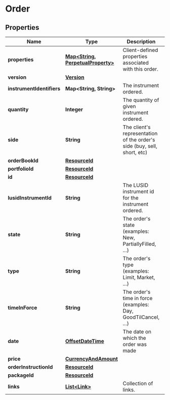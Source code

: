 

# Order

## Properties

Name | Type | Description | Notes
------------ | ------------- | ------------- | -------------
**properties** | [**Map&lt;String, PerpetualProperty&gt;**](PerpetualProperty.md) | Client-defined properties associated with this order. |  [optional]
**version** | [**Version**](Version.md) |  |  [optional]
**instrumentIdentifiers** | **Map&lt;String, String&gt;** | The instrument ordered. | 
**quantity** | **Integer** | The quantity of given instrument ordered. | 
**side** | **String** | The client&#39;s representation of the order&#39;s side (buy, sell, short, etc) | 
**orderBookId** | [**ResourceId**](ResourceId.md) |  |  [optional]
**portfolioId** | [**ResourceId**](ResourceId.md) |  | 
**id** | [**ResourceId**](ResourceId.md) |  | 
**lusidInstrumentId** | **String** | The LUSID instrument id for the instrument ordered. | 
**state** | **String** | The order&#39;s state (examples: New, PartiallyFilled, ...) |  [optional]
**type** | **String** | The order&#39;s type (examples: Limit, Market, ...) |  [optional]
**timeInForce** | **String** | The order&#39;s time in force (examples: Day, GoodTilCancel, ...) |  [optional]
**date** | [**OffsetDateTime**](OffsetDateTime.md) | The date on which the order was made |  [optional]
**price** | [**CurrencyAndAmount**](CurrencyAndAmount.md) |  |  [optional]
**orderInstructionId** | [**ResourceId**](ResourceId.md) |  |  [optional]
**packageId** | [**ResourceId**](ResourceId.md) |  |  [optional]
**links** | [**List&lt;Link&gt;**](Link.md) | Collection of links. |  [optional]



